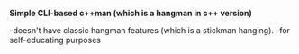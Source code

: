 **Simple CLI-based c++man (which is a hangman in c++ version)**

-doesn't have classic hangman features (which is a stickman hanging).
-for self-educating purposes
